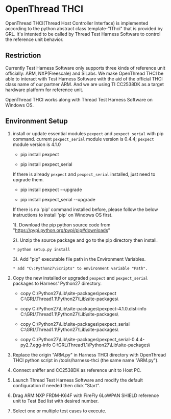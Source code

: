 OpenThread THCI
===============

OpenThread THCI(Thread Host Controller Interface) is implemented according
to the python abstract class template-"IThci" that is provided by GRL. It's
intented to be called by Thread Test Harness Software to control the reference
unit behavior.

## Restriction ##

Currently Test Harness Software only supports three kinds of reference unit
officially: ARM, NXP(Freescale) and SiLabs. We make OpenThread THCI be able
to interact with Test Harness Software with the aid of the official THCI class
name of our partner ARM. And we are using TI CC2538DK as a target hardware platform
for reference unit.

OpenThread THCI works along with Thread Test Harness Software on Windows OS.

## Environment Setup ##

1. install or update essential modules `pexpect` and `pexpect_serial` with pip command.
   current `pexpect_serial` module version is 0.4.4; `pexpect` module version is 4.1.0

   * pip install pexpect

   * pip install pexpect_serial

   If there is already `pexpect` and `pexpect_serial` installed, just need to upgrade them.

   * pip install pexpect --upgrade

   * pip install pexpect_serial --upgrade

   If there is no 'pip' command installed before, please follow the below instructions to install 'pip' on
   Windows OS first.

   1). Download the pip python source code from "https://pypi.python.org/pypi/pip#downloads"

   2). Unzip the source package and go to the pip directory then install.

       * python setup.py install

   3). Add "pip" executable file path in the Environment Variables.

       * add "C\:Python27\Scripts" to environment variable "Path".

2. Copy the new installed or upgraded `pexpect` and `pexpect_serial` packages to Harness' Python27 directory.

   * copy C:\Python27\Lib\site-packages\pexpect C:\GRL\Thread1.1\Python27\Lib\site-packages\

   * copy C:\Python27\Lib\site-packages\pexpect-4.1.0.dist-info C:\GRL\Thread1.1\Python27\Lib\site-packages\

   * copy C:\Python27\Lib\site-packages\pexpect_serial C:\GRL\Thread1.1\Python27\Lib\site-packages\

   * copy C:\Python27\Lib\site-packages\pexpect_serial-0.4.4-py2.7.egg-info C:\GRL\Thread1.1\Python27\Lib\site-packages\

3. Replace the origin "ARM.py" in Harness THCI directory with OpenThread THCI python script in /tools/harness-thci
   (the same name "ARM.py").

4. Connect sniffer and CC2538DK as reference unit to Host PC.

5. Launch Thread Test Harness Software and modify the default configuration if needed then click "Start".

6. Drag ARM:NXP FRDM-K64F with FireFly 6LoWPAN SHIELD reference unit to Test Bed list with desired number.

7. Select one or multiple test cases to execute.

